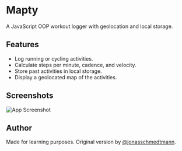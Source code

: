 
# Mapty

A JavaScript OOP workout logger with geolocation and local storage.


## Features

- Log running or cycling activities.
- Calculate steps per minute, cadence, and velocity.
- Store past activities in local storage.
- Display a geolocated map of the activities.



## Screenshots

![App Screenshot](https://i.imgur.com/dpL1VPS.png)


## Author

Made for learning purposes. Original version by [@jonasschmedtmann](https://github.com/jonasschmedtmann).

